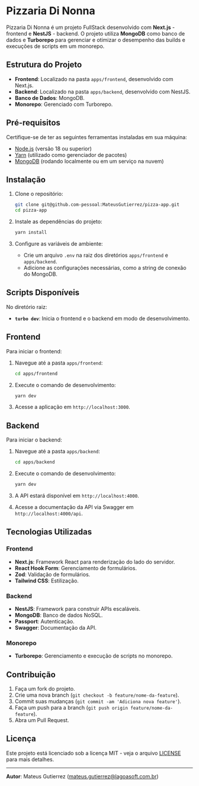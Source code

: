 # Pizzaria Di Nonna

Pizzaria Di Nonna é um projeto FullStack desenvolvido com **Next.js** - frontend e **NestJS** - backend. O projeto utiliza **MongoDB** como banco de dados e **Turborepo** para gerenciar e otimizar o desempenho das builds e execuções de scripts em um monorepo.

## Estrutura do Projeto

- **Frontend**: Localizado na pasta `apps/frontend`, desenvolvido com Next.js.
- **Backend**: Localizado na pasta `apps/backend`, desenvolvido com NestJS.
- **Banco de Dados**: MongoDB.
- **Monorepo**: Gerenciado com Turborepo.

## Pré-requisitos

Certifique-se de ter as seguintes ferramentas instaladas em sua máquina:

- [Node.js](https://nodejs.org/en/) (versão 18 ou superior)
- [Yarn](https://yarnpkg.com/) (utilizado como gerenciador de pacotes)
- [MongoDB](https://www.mongodb.com/) (rodando localmente ou em um serviço na nuvem)

## Instalação

1. Clone o repositório:

    ```bash
    git clone git@github.com-pessoal:MateusGutierrez/pizza-app.git
    cd pizza-app
    ```

2. Instale as dependências do projeto:

    ```bash
    yarn install
    ```

3. Configure as variáveis de ambiente:

    - Crie um arquivo `.env` na raiz dos diretórios `apps/frontend` e `apps/backend`.
    - Adicione as configurações necessárias, como a string de conexão do MongoDB.

## Scripts Disponíveis

No diretório raiz:

- **`turbo dev`**: Inicia o frontend e o backend em modo de desenvolvimento.

## Frontend

Para iniciar o frontend:

1. Navegue até a pasta `apps/frontend`:

    ```bash
    cd apps/frontend
    ```

2. Execute o comando de desenvolvimento:

    ```bash
    yarn dev
    ```

3. Acesse a aplicação em `http://localhost:3000`.

## Backend

Para iniciar o backend:

1. Navegue até a pasta `apps/backend`:

    ```bash
    cd apps/backend
    ```

2. Execute o comando de desenvolvimento:

    ```bash
    yarn dev
    ```

3. A API estará disponível em `http://localhost:4000`.

4. Acesse a documentação da API via Swagger em `http://localhost:4000/api`.

## Tecnologias Utilizadas

### Frontend

- **Next.js**: Framework React para renderização do lado do servidor.
- **React Hook Form**: Gerenciamento de formulários.
- **Zod**: Validação de formulários.
- **Tailwind CSS**: Estilização.

### Backend

- **NestJS**: Framework para construir APIs escaláveis.
- **MongoDB**: Banco de dados NoSQL.
- **Passport**: Autenticação.
- **Swagger**: Documentação da API.

### Monorepo

- **Turborepo**: Gerenciamento e execução de scripts no monorepo.

## Contribuição

1. Faça um fork do projeto.
2. Crie uma nova branch (`git checkout -b feature/nome-da-feature`).
3. Commit suas mudanças (`git commit -am 'Adiciona nova feature'`).
4. Faça um push para a branch (`git push origin feature/nome-da-feature`).
5. Abra um Pull Request.

## Licença

Este projeto está licenciado sob a licença MIT - veja o arquivo [LICENSE](LICENSE) para mais detalhes.

---

**Autor**: Mateus Gutierrez (<mateus.gutierrez@lagoasoft.com.br>)
